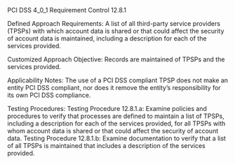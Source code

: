 PCI DSS 4_0_1 Requirement Control 12.8.1

Defined Approach Requirements:
A list of all third-party service providers (TPSPs) with which account data is shared or that could affect the security of account data is maintained, including a description for each of the services provided.

Customized Approach Objective:
Records are maintained of TPSPs and the services provided.

Applicability Notes:
The use of a PCI DSS compliant TPSP does not make an entity PCI DSS compliant, nor does it remove the entity’s responsibility for its own PCI DSS compliance.

Testing Procedures:
Testing Procedure 12.8.1.a: Examine policies and procedures to verify that processes are defined to maintain a list of TPSPs, including a description for each of the services provided, for all TPSPs with whom account data is shared or that could affect the security of account data.
Testing Procedure 12.8.1.b: Examine documentation to verify that a list of all TPSPs is maintained that includes a description of the services provided.